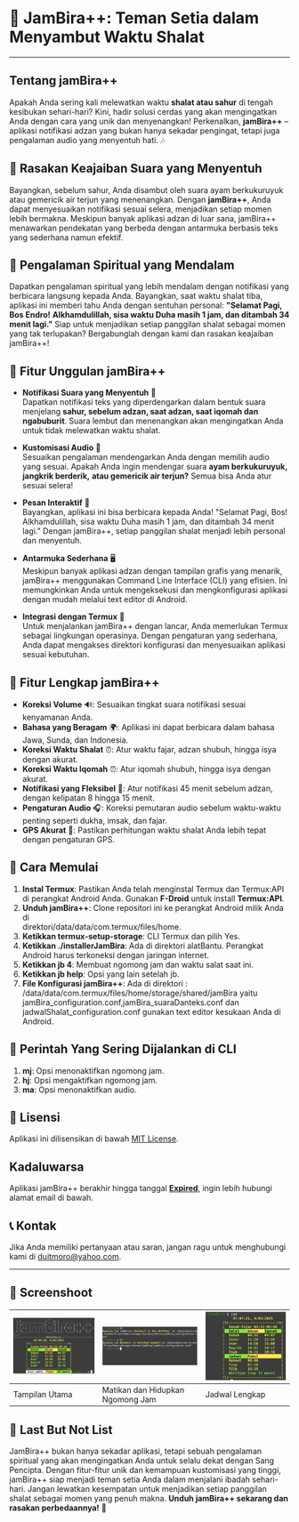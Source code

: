 # 🌙 JamBira++: Teman Setia dalam Menyambut Waktu Shalat

---

## Tentang jamBira++

Apakah Anda sering kali melewatkan waktu **shalat atau sahur** di tengah 
kesibukan sehari-hari? Kini, hadir solusi cerdas yang akan mengingatkan Anda 
dengan cara yang unik dan menyenangkan! Perkenalkan, **jamBira++** – aplikasi 
notifikasi adzan yang bukan hanya sekadar pengingat, tetapi juga pengalaman 
audio yang menyentuh hati. 🎶

## 🎉 Rasakan Keajaiban Suara yang Menyentuh

Bayangkan, sebelum sahur, Anda disambut oleh suara ayam berkukuruyuk atau 
gemericik air terjun yang menenangkan. Dengan **jamBira++**, Anda dapat 
menyesuaikan notifikasi sesuai selera, menjadikan setiap momen lebih bermakna. 
Meskipun banyak aplikasi adzan di luar sana, jamBira++ menawarkan pendekatan 
yang berbeda dengan antarmuka berbasis teks yang sederhana namun efektif.

## 🙏 Pengalaman Spiritual yang Mendalam

Dapatkan pengalaman spiritual yang lebih mendalam dengan notifikasi yang 
berbicara langsung kepada Anda. Bayangkan, saat waktu shalat tiba, aplikasi ini 
memberi tahu Anda dengan sentuhan personal: **"Selamat Pagi, Bos Endro!** 
**Alkhamdulillah, sisa waktu Duha masih 1 jam, dan ditambah 34 menit lagi."** 
Siap untuk menjadikan setiap panggilan shalat sebagai momen yang tak 
terlupakan? Bergabunglah dengan kami dan rasakan keajaiban jamBira++!

## 🌟 Fitur Unggulan jamBira++

- **Notifikasi Suara yang Menyentuh** 🎤  
  Dapatkan notifikasi teks yang diperdengarkan dalam bentuk suara menjelang 
  **sahur, sebelum adzan, saat adzan, saat iqomah dan ngabuburit**. Suara 
  lembut dan menenangkan akan mengingatkan Anda untuk tidak melewatkan waktu 
  shalat.

- **Kustomisasi Audio** 🎵  
  Sesuaikan pengalaman mendengarkan Anda dengan memilih audio yang sesuai. 
  Apakah Anda ingin mendengar suara **ayam berkukuruyuk, jangkrik berderik,** **atau gemericik air terjun?** Semua bisa Anda atur sesuai selera!

- **Pesan Interaktif** 💬  
  Bayangkan, aplikasi ini bisa berbicara kepada Anda! "Selamat Pagi, Bos! 
  Alkhamdulillah, sisa waktu Duha masih 1 jam, dan ditambah 34 menit lagi." 
  Dengan jamBira++, setiap panggilan shalat menjadi lebih personal dan menyentuh.

- **Antarmuka Sederhana** 🖥️  
  Meskipun banyak aplikasi adzan dengan tampilan grafis yang menarik, jamBira++ 
  menggunakan Command Line Interface (CLI) yang efisien. Ini memungkinkan Anda 
  untuk mengeksekusi dan mengkonfigurasi aplikasi dengan mudah melalui text 
  editor di Android.

- **Integrasi dengan Termux** 📱  
  Untuk menjalankan jamBira++ dengan lancar, Anda memerlukan Termux sebagai 
  lingkungan operasinya. Dengan pengaturan yang sederhana, Anda dapat mengakses 
  direktori konfigurasi dan menyesuaikan aplikasi sesuai kebutuhan.

## 🔧 Fitur Lengkap jamBira++

- **Koreksi Volume** 🔊: Sesuaikan tingkat suara notifikasi sesuai kenyamanan 
    Anda.
- **Bahasa yang Beragam** 🌍: Aplikasi ini dapat berbicara dalam bahasa Jawa, 
    Sunda, dan Indonesia.
- **Koreksi Waktu Shalat** ⏰: Atur waktu fajar, adzan shubuh, hingga isya   
    dengan akurat.
- **Koreksi Waktu Iqomah** ⏰: Atur iqomah shubuh, hingga isya dengan akurat.
- **Notifikasi yang Fleksibel** 📅: Atur notifikasi 45 menit sebelum adzan, 
    dengan kelipatan 8 hingga 15 menit.
- **Pengaturan Audio** 🎧: Koreksi pemutaran audio sebelum waktu-waktu penting 
    seperti dukha, imsak, dan fajar.
- **GPS Akurat** 📍: Pastikan perhitungan waktu shalat Anda lebih tepat dengan 
    pengaturan GPS.

## 🚀 Cara Memulai

1. **Instal Termux**: Pastikan Anda telah menginstal Termux dan Termux:API di 
    perangkat Android Anda. Gunakan **F-Droid** untuk install **Termux:API**.
2. **Unduh jamBira++**: Clone repositori ini ke perangkat Android milik Anda di  
    direktori/data/data/com.termux/files/home.
3. **Ketikkan termux-setup-storage**: CLI Termux dan pilih Yes.
4. **Ketikkan ./installerJamBira**: Ada di direktori alatBantu. Perangkat 
    Android harus terkoneksi dengan jaringan internet.
5. **Ketikkan jb 4**: Membuat ngomong jam dan waktu salat saat ini.
6. **Ketikkan jb help**: Opsi yang lain setelah jb.
10. **File Konfigurasi jamBira++**: Ada di direktori :
    /data/data/com.termux/files/home/storage/shared/jamBira yaitu 
    jamBira_configuration.conf,jamBira_suaraDanteks.conf dan 
    jadwalShalat_configuration.conf gunakan text editor kesukaan Anda di Android.

## 🚀 Perintah Yang Sering Dijalankan di CLI

1. **mj**: Opsi menonaktifkan ngomong jam.
2. **hj**: Opsi mengaktifkan ngomong jam.
3. **ma**: Opsi menonaktifkan audio.

## 📄 Lisensi

Aplikasi ini dilisensikan di bawah [MIT License](LICENSE).

## Kadaluwarsa

Aplikasi jamBira++ berakhir hingga tanggal **[Expired](kadaluwarsa.txt)**, 
ingin lebih hubungi alamat email di bawah.

## 📞 Kontak

Jika Anda memiliki pertanyaan atau saran, jangan ragu untuk menghubungi kami di 
[duitmoro@yahoo.com](mailto:duitmoro@yahoo.com).

---

## 📁 Screenshoot

| <img src="gambar/main.png" alt="Tampilan Utama jamBira++" width="250"/> | <img src="gambar/mjHj.png" alt="Matikan dan Hidupkan Ngomong Jam" width="300"/> | <img src="gambar/jadwal.png" alt="Jadwal Lengkap" width="250"/> |
|--------------------------------------------------|--------------------------------------------------|--------------------------------------------------|
| Tampilan Utama                                      | Matikan dan Hidupkan Ngomong Jam                                      | Jadwal Lengkap                                      |

## 📜 Last But Not List

JamBira++ bukan hanya sekadar aplikasi, tetapi sebuah pengalaman spiritual yang 
akan mengingatkan Anda untuk selalu dekat dengan Sang Pencipta. Dengan 
fitur-fitur unik dan kemampuan kustomisasi yang tinggi, jamBira++ siap menjadi 
teman setia Anda dalam menjalani ibadah sehari-hari. Jangan lewatkan kesempatan 
untuk menjadikan setiap panggilan shalat sebagai momen yang penuh makna. 
**Unduh jamBira++ sekarang dan rasakan perbedaannya!** 🌟
